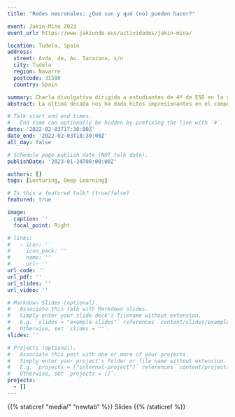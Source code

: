 ```yaml
---
title: "Redes neuronales: ¿Qué son y qué (no) pueden hacer?"

event: Jakin-Mina 2023
event_url: https://www.jakiunde.eus/actividades/jakin-mina/

location: Tudela, Spain
address:
  street: Avda. de, Av. Tarazona, s/n
  city: Tudela
  region: Navarre
  postcode: 31500
  country: Spain

summary: Charla divulgativa dirigida a estudiantes de 4º de ESO en la que explicaremos qué son las redes neuronales, cómo funcionan y de qué formas están afectándonos cada vez más.
abstract: La última década nos ha dado hitos impresionantes en el campo de la Inteligencia Artificial. Programas que han resuelto problemas abiertos de la medicina como el plegado de proteínas, ordenadores capaces de ganar a los mejores jugadores de juegos tan complejos como el GO y el Starcraft, o sistemas que “pintan” cuadros al estilo del pintor que les pidamos. Detrás de todos estos avances se esconden las llamadas “redes neuronales”, algoritmos que “aprenden” de experiencias pasadas para llevar a cabo tareas tan variadas como estas, entre muchas otras. En esta charla aprenderemos qué tienen en común todas estas herramientas, cómo funcionan y cómo todos nosotros podemos hacer uso de muchas de ellas de manera sencilla.

# Talk start and end times.
#   End time can optionally be hidden by prefixing the line with `#`.
date: '2022-02-03T17:30:00Z'
date_end: '2022-02-03T18:30:00Z'
all_day: false

# Schedule page publish date (NOT talk date).
publishDate: '2023-01-24T00:00:00Z'

authors: []
tags: [Lecturing, Deep Learning]

# Is this a featured talk? (true/false)
featured: true

image:
  caption: ''
  focal_point: Right

# links:
#   - icon: ''
#     icon_pack: ''
#     name: ''
#     url: ''
url_code: ''
url_pdf: ''
url_slides: ''
url_video: ''

# Markdown Slides (optional).
#   Associate this talk with Markdown slides.
#   Simply enter your slide deck's filename without extension.
#   E.g. `slides = "example-slides"` references `content/slides/example-slides.md`.
#   Otherwise, set `slides = ""`.
slides: ''

# Projects (optional).
#   Associate this post with one or more of your projects.
#   Simply enter your project's folder or file name without extension.
#   E.g. `projects = ["internal-project"]` references `content/project/deep-learning/index.md`.
#   Otherwise, set `projects = []`.
projects:
  - []
---
```


{{% staticref "media/" "newtab" %}}
Slides
{{% /staticref %}}
